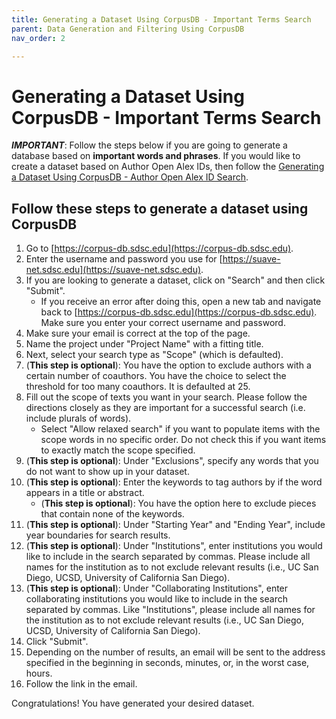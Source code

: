 ```yaml
---
title: Generating a Dataset Using CorpusDB - Important Terms Search
parent: Data Generation and Filtering Using CorpusDB
nav_order: 2

---
```

# Generating a Dataset Using CorpusDB - Important Terms Search

***IMPORTANT***: Follow the steps below if you are going to generate a database based on **important words and phrases**. If you would like to create a dataset based on Author Open Alex IDs, then follow the [Generating a Dataset Using CorpusDB - Author Open Alex ID Search](https://suave-ucsd.github.io/SuAVE-Documentation/corpusdb_dataset_gen_openalex_id.html).

## Follow these steps to generate a dataset using CorpusDB

1. Go to [https://corpus-db.sdsc.edu](https://corpus-db.sdsc.edu).
2. Enter the username and password you use for [https://suave-net.sdsc.edu](https://suave-net.sdsc.edu).
3. If you are looking to generate a dataset, click on "Search" and then click "Submit".
    - If you receive an error after doing this, open a new tab and navigate back to [https://corpus-db.sdsc.edu](https://corpus-db.sdsc.edu). Make sure you enter your correct username and password.
4. Make sure your email is correct at the top of the page.
5. Name the project under "Project Name" with a fitting title.
6. Next, select your search type as "Scope" (which is defaulted).
7. (**This step is optional**): You have the option to exclude authors with a certain number of coauthors. You have the choice to select the threshold for too many coauthors. It is defaulted at 25.
8. Fill out the scope of texts you want in your search. Please follow the directions closely as they are important for a successful search (i.e. include plurals of words).
    - Select "Allow relaxed search" if you want to populate items with the scope words in no specific order. Do not check this if you want items to exactly match the scope specified.
9. (**This step is optional**): Under "Exclusions", specify any words that you do not want to show up in your dataset.
10. (**This step is optional**): Enter the keywords to tag authors by if the word appears in a title or abstract.
    - (**This step is optional**): You have the option here to exclude pieces that contain none of the keywords.
11. (**This step is optional**): Under "Starting Year" and "Ending Year", include year boundaries for search results.
12. (**This step is optional**): Under "Institutions", enter institutions you would like to include in the search separated by commas. Please include all names for the institution as to not exclude relevant results (i.e., UC San Diego, UCSD, University of California San Diego).
13. (**This step is optional**): Under "Collaborating Institutions", enter collaborating institutions you would like to include in the search separated by commas. Like "Institutions", please include all names for the institution as to not exclude relevant results (i.e., UC San Diego, UCSD, University of California San Diego).
14. Click "Submit".
15. Depending on the number of results, an email will be sent to the address specified in the beginning in seconds, minutes, or, in the worst case, hours.
16. Follow the link in the email.


Congratulations! You have generated your desired dataset.
